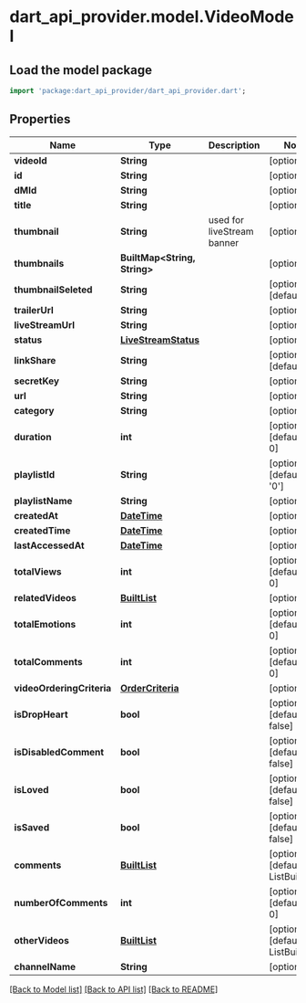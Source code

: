 # dart_api_provider.model.VideoModel

## Load the model package
```dart
import 'package:dart_api_provider/dart_api_provider.dart';
```

## Properties
Name | Type | Description | Notes
------------ | ------------- | ------------- | -------------
**videoId** | **String** |  | [optional] 
**id** | **String** |  | [optional] 
**dMId** | **String** |  | [optional] 
**title** | **String** |  | [optional] 
**thumbnail** | **String** | used for liveStream banner | [optional] 
**thumbnails** | **BuiltMap<String, String>** |  | [optional] 
**thumbnailSeleted** | **String** |  | [optional] [default to '']
**trailerUrl** | **String** |  | [optional] 
**liveStreamUrl** | **String** |  | [optional] 
**status** | [**LiveStreamStatus**](LiveStreamStatus.md) |  | [optional] 
**linkShare** | **String** |  | [optional] [default to '']
**secretKey** | **String** |  | [optional] 
**url** | **String** |  | [optional] 
**category** | **String** |  | [optional] 
**duration** | **int** |  | [optional] [default to 0]
**playlistId** | **String** |  | [optional] [default to '0']
**playlistName** | **String** |  | [optional] 
**createdAt** | [**DateTime**](DateTime.md) |  | [optional] 
**createdTime** | [**DateTime**](DateTime.md) |  | [optional] 
**lastAccessedAt** | [**DateTime**](DateTime.md) |  | [optional] 
**totalViews** | **int** |  | [optional] [default to 0]
**relatedVideos** | [**BuiltList<VideoModel>**](VideoModel.md) |  | [optional] 
**totalEmotions** | **int** |  | [optional] [default to 0]
**totalComments** | **int** |  | [optional] [default to 0]
**videoOrderingCriteria** | [**OrderCriteria**](OrderCriteria.md) |  | [optional] 
**isDropHeart** | **bool** |  | [optional] [default to false]
**isDisabledComment** | **bool** |  | [optional] [default to false]
**isLoved** | **bool** |  | [optional] [default to false]
**isSaved** | **bool** |  | [optional] [default to false]
**comments** | [**BuiltList<CommentModel>**](CommentModel.md) |  | [optional] [default to ListBuilder()]
**numberOfComments** | **int** |  | [optional] [default to 0]
**otherVideos** | [**BuiltList<VideoModel>**](VideoModel.md) |  | [optional] [default to ListBuilder()]
**channelName** | **String** |  | [optional] 

[[Back to Model list]](../README.md#documentation-for-models) [[Back to API list]](../README.md#documentation-for-api-endpoints) [[Back to README]](../README.md)


